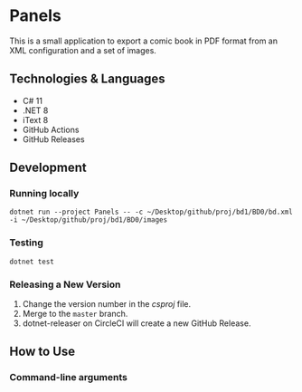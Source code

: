 # Panels

This is a small application to export a comic book in PDF format from an XML configuration and a set of images.

## Technologies & Languages

- C# 11
- .NET 8
- iText 8
- GitHub Actions
- GitHub Releases

## Development

### Running locally

```
dotnet run --project Panels -- -c ~/Desktop/github/proj/bd1/BD0/bd.xml -i ~/Desktop/github/proj/bd1/BD0/images
```

### Testing

```
dotnet test
```

### Releasing a New Version

1. Change the version number in the *csproj* file.
2. Merge to the `master` branch.
3. dotnet-releaser on CircleCI will create a new GitHub Release.

## How to Use

### Command-line arguments
